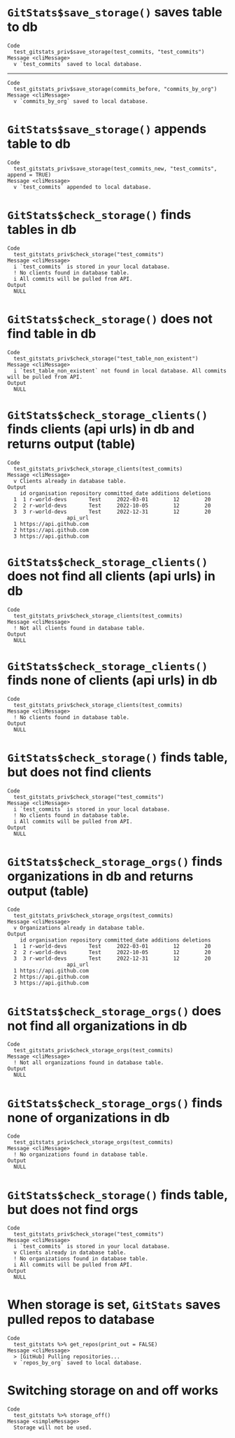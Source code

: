 # `GitStats$save_storage()` saves table to db

    Code
      test_gitstats_priv$save_storage(test_commits, "test_commits")
    Message <cliMessage>
      v `test_commits` saved to local database.

---

    Code
      test_gitstats_priv$save_storage(commits_before, "commits_by_org")
    Message <cliMessage>
      v `commits_by_org` saved to local database.

# `GitStats$save_storage()` appends table to db

    Code
      test_gitstats_priv$save_storage(test_commits_new, "test_commits", append = TRUE)
    Message <cliMessage>
      v `test_commits` appended to local database.

# `GitStats$check_storage()` finds tables in db

    Code
      test_gitstats_priv$check_storage("test_commits")
    Message <cliMessage>
      i `test_commits` is stored in your local database.
      ! No clients found in database table.
      i All commits will be pulled from API.
    Output
      NULL

# `GitStats$check_storage()` does not find table in db

    Code
      test_gitstats_priv$check_storage("test_table_non_existent")
    Message <cliMessage>
      i `test_table_non_existent` not found in local database. All commits will be pulled from API.
    Output
      NULL

# `GitStats$check_storage_clients()` finds clients (api urls) in db and returns output (table)

    Code
      test_gitstats_priv$check_storage_clients(test_commits)
    Message <cliMessage>
      v Clients already in database table.
    Output
        id organisation repository committed_date additions deletions
      1  1 r-world-devs       Test     2022-03-01        12        20
      2  2 r-world-devs       Test     2022-10-05        12        20
      3  3 r-world-devs       Test     2022-12-31        12        20
                       api_url
      1 https://api.github.com
      2 https://api.github.com
      3 https://api.github.com

# `GitStats$check_storage_clients()` does not find all clients (api urls) in db

    Code
      test_gitstats_priv$check_storage_clients(test_commits)
    Message <cliMessage>
      ! Not all clients found in database table.
    Output
      NULL

# `GitStats$check_storage_clients()` finds none of clients (api urls) in db

    Code
      test_gitstats_priv$check_storage_clients(test_commits)
    Message <cliMessage>
      ! No clients found in database table.
    Output
      NULL

# `GitStats$check_storage()` finds table, but does not find clients

    Code
      test_gitstats_priv$check_storage("test_commits")
    Message <cliMessage>
      i `test_commits` is stored in your local database.
      ! No clients found in database table.
      i All commits will be pulled from API.
    Output
      NULL

# `GitStats$check_storage_orgs()` finds organizations in db and returns output (table)

    Code
      test_gitstats_priv$check_storage_orgs(test_commits)
    Message <cliMessage>
      v Organizations already in database table.
    Output
        id organisation repository committed_date additions deletions
      1  1 r-world-devs       Test     2022-03-01        12        20
      2  2 r-world-devs       Test     2022-10-05        12        20
      3  3 r-world-devs       Test     2022-12-31        12        20
                       api_url
      1 https://api.github.com
      2 https://api.github.com
      3 https://api.github.com

# `GitStats$check_storage_orgs()` does not find all organizations in db

    Code
      test_gitstats_priv$check_storage_orgs(test_commits)
    Message <cliMessage>
      ! Not all organizations found in database table.
    Output
      NULL

# `GitStats$check_storage_orgs()` finds none of organizations in db

    Code
      test_gitstats_priv$check_storage_orgs(test_commits)
    Message <cliMessage>
      ! No organizations found in database table.
    Output
      NULL

# `GitStats$check_storage()` finds table, but does not find orgs

    Code
      test_gitstats_priv$check_storage("test_commits")
    Message <cliMessage>
      i `test_commits` is stored in your local database.
      v Clients already in database table.
      ! No organizations found in database table.
      i All commits will be pulled from API.
    Output
      NULL

# When storage is set, `GitStats` saves pulled repos to database

    Code
      test_gitstats %>% get_repos(print_out = FALSE)
    Message <cliMessage>
      > [GitHub] Pulling repositories...
      v `repos_by_org` saved to local database.

# Switching storage on and off works

    Code
      test_gitstats %>% storage_off()
    Message <simpleMessage>
      Storage will not be used.

